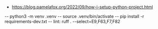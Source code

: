- https://blog.pamelafox.org/2022/09/how-i-setup-python-project.html

-- python3 -m venv .venv
-- source .venv/bin/activate 
-- pip install -r requirements-dev.txt 
-- lint: ruff . --select=E9,F63,F7,F82 


